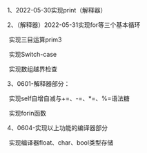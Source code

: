 1、2022-05-30实现print（解释器）

2、（解释器）2022-05-31实现for等三个基本循环

​      实现三目运算prim3

​      实现Switch-case

​      实现数组越界检查

3、0601-解释器部分：

​      实现self自增自减与+=、-=、*=、%=语法糖

​      实现forin函数

4、0604-实现以上功能的编译器部分

​               实现编译器float、char、bool类型存储